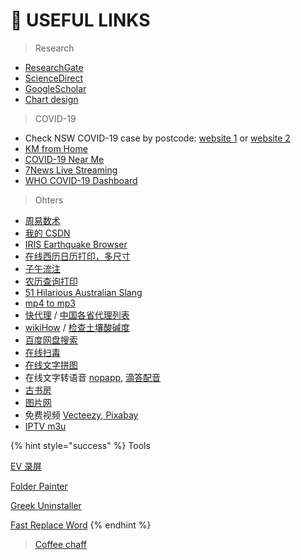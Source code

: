 # 💎 USEFUL LINKS

> Research

* [ResearchGate](https://www.researchgate.net/)
* [ScienceDirect](https://www.sciencedirect.com/)
* [GoogleScholar](https://scholar.google.com/)
* [Chart design](https://charticulator.com/)

> COVID-19

* Check NSW COVID-19 case by postcode: [website 1](https://covid19nsw.azurewebsites.net/) or [website 2](https://covid19nsw.somee.com/)
* [KM from Home](https://2kmfromhome.com/)
* [COVID-19 Near Me](https://covid19nearme.com.au/state/nsw)
* [7News Live Streaming](https://7news.com.au/lifestyle/health-wellbeing/watch-live-nsw-premier-gladys-berejiklian-provides-covid-19-case-update-c-3558137)
* [WHO COVID-19 Dashboard](https://covid19.who.int/)

> ​Ohters

* [周易数术](https://steven-zhai.gitbook.io/zhouyi)
* [我的 CSDN](https://blog.csdn.net/bigrixin)
* [IRIS Earthquake Browser](http://ds.iris.edu/ieb/index.html?format=text\&nodata=404\&starttime=1970-01-01\&endtime=2025-01-01\&minmag=0\&maxmag=10\&mindepth=0\&maxdepth=900\&orderby=time-desc\&src=usgs\&limit=1000\&maxlat=-3.629\&minlat=-45.664\&maxlon=163.715\&minlon=103.246\&sbl=1\&pbl=1\&zm=2\&mt=ter)
* [在线西历日历打印，多尺寸](https://7calendar.com/)
* [子午流注](http://www.a-hospital.com/w/%E5%AD%90%E5%8D%88%E6%B5%81%E6%B3%A8%E6%B3%95)
* [农历查询打印](http://www.1wnl.com/)
* [51 Hilarious Australian Slang](https://www.youtube.com/watch?v=TrevNzu6Ytc)
* [mp4 to mp3](https://www.freeconvert.com/mp4-to-mp3/)
* [快代理](https://www.kuaidaili.com/free/)  /  [中国各省代理列表](https://ip.ihuan.me/address/5Lit5Zu9.html)
* [wikiHow](https://zh.wikihow.com/)   /  [检查土壤酸碱度](https://zh.wikihow.com/%E6%B5%8B%E9%87%8F%E5%9C%9F%E5%A3%A4pH)
* [百度网盘搜索](https://www.yunpangou.com/)
* [在线扫毒](https://virscan.org/)
* [在线文字拼图](https://wordart.com/)
* 在线文字转语音 [nopapp](http://nopapp.com/App/TTS), [滴答配音](https://www.woyaou.cn)
* [古书房](http://www.gushufang.com/)
* [图片网](https://www.52112.com/)
* 免费视频 [Vecteezy](https://www.vecteezy.com/free-videos),[ Pixabay](https://pixabay.com/)
* [IPTV m3u](https://iptvcrunch.com/free-iptv-m3u-playlist-and-links/)&#x20;

{% hint style="success" %}
Tools

[EV 录屏](https://www.ieway.cn/evcapture.html)

[Folder Painter](https://www.sordum.org/10124/folder-painter-v1-3/)

[Greek Uninstaller](https://geekuninstaller.com/)

[Fast Replace Word](https://github.com/IwanKaramazow/FastReplaceString)
{% endhint %}

> [Coffee chaff](https://rountoncoffee.co.uk/blogs/rounton-coffee-blog/coffee-chaff-ideas)&#x20;


